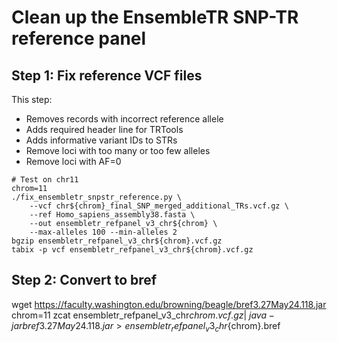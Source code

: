 # Clean up the EnsembleTR SNP-TR reference panel

## Step 1: Fix reference VCF files

This step:
* Removes records with incorrect reference allele
* Adds required header line for TRTools
* Adds informative variant IDs to STRs
* Remove loci with too many or too few alleles
* Remove loci with AF=0

```
# Test on chr11
chrom=11
./fix_ensembletr_snpstr_reference.py \
	--vcf chr${chrom}_final_SNP_merged_additional_TRs.vcf.gz \
	--ref Homo_sapiens_assembly38.fasta \
	--out ensembletr_refpanel_v3_chr${chrom} \
	--max-alleles 100 --min-alleles 2
bgzip ensembletr_refpanel_v3_chr${chrom}.vcf.gz
tabix -p vcf ensembletr_refpanel_v3_chr${chrom}.vcf.gz
```

## Step 2: Convert to bref

wget https://faculty.washington.edu/browning/beagle/bref3.27May24.118.jar
chrom=11
zcat ensembletr_refpanel_v3_chr${chrom}.vcf.gz | \
    java -jar bref3.27May24.118.jar > ensembletr_refpanel_v3_chr${chrom}.bref
```